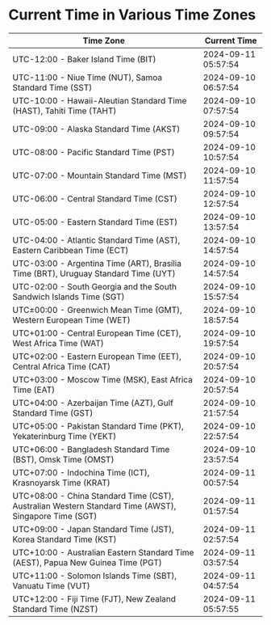# Current Time in Various Time Zones

| Time Zone | Current Time |
|-----------|--------------|
| UTC-12:00 - Baker Island Time (BIT) | 2024-09-11 05:57:54 |
| UTC-11:00 - Niue Time (NUT), Samoa Standard Time (SST) | 2024-09-10 06:57:54 |
| UTC-10:00 - Hawaii-Aleutian Standard Time (HAST), Tahiti Time (TAHT) | 2024-09-10 07:57:54 |
| UTC-09:00 - Alaska Standard Time (AKST) | 2024-09-10 09:57:54 |
| UTC-08:00 - Pacific Standard Time (PST) | 2024-09-10 10:57:54 |
| UTC-07:00 - Mountain Standard Time (MST) | 2024-09-10 11:57:54 |
| UTC-06:00 - Central Standard Time (CST) | 2024-09-10 12:57:54 |
| UTC-05:00 - Eastern Standard Time (EST) | 2024-09-10 13:57:54 |
| UTC-04:00 - Atlantic Standard Time (AST), Eastern Caribbean Time (ECT) | 2024-09-10 14:57:54 |
| UTC-03:00 - Argentina Time (ART), Brasília Time (BRT), Uruguay Standard Time (UYT) | 2024-09-10 14:57:54 |
| UTC-02:00 - South Georgia and the South Sandwich Islands Time (SGT) | 2024-09-10 15:57:54 |
| UTC±00:00 - Greenwich Mean Time (GMT), Western European Time (WET) | 2024-09-10 18:57:54 |
| UTC+01:00 - Central European Time (CET), West Africa Time (WAT) | 2024-09-10 19:57:54 |
| UTC+02:00 - Eastern European Time (EET), Central Africa Time (CAT) | 2024-09-10 20:57:54 |
| UTC+03:00 - Moscow Time (MSK), East Africa Time (EAT) | 2024-09-10 20:57:54 |
| UTC+04:00 - Azerbaijan Time (AZT), Gulf Standard Time (GST) | 2024-09-10 21:57:54 |
| UTC+05:00 - Pakistan Standard Time (PKT), Yekaterinburg Time (YEKT) | 2024-09-10 22:57:54 |
| UTC+06:00 - Bangladesh Standard Time (BST), Omsk Time (OMST) | 2024-09-10 23:57:54 |
| UTC+07:00 - Indochina Time (ICT), Krasnoyarsk Time (KRAT) | 2024-09-11 00:57:54 |
| UTC+08:00 - China Standard Time (CST), Australian Western Standard Time (AWST), Singapore Time (SGT) | 2024-09-11 01:57:54 |
| UTC+09:00 - Japan Standard Time (JST), Korea Standard Time (KST) | 2024-09-11 02:57:54 |
| UTC+10:00 - Australian Eastern Standard Time (AEST), Papua New Guinea Time (PGT) | 2024-09-11 03:57:54 |
| UTC+11:00 - Solomon Islands Time (SBT), Vanuatu Time (VUT) | 2024-09-11 04:57:54 |
| UTC+12:00 - Fiji Time (FJT), New Zealand Standard Time (NZST) | 2024-09-11 05:57:55 |
